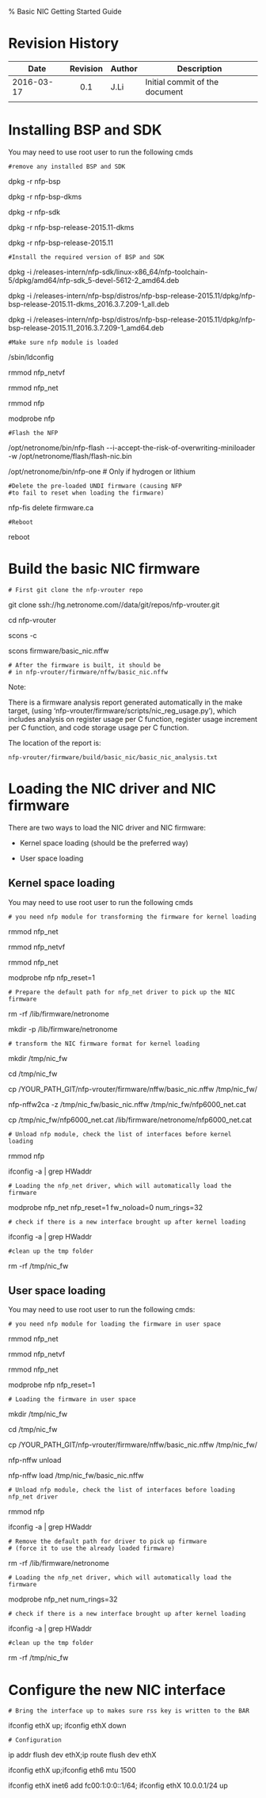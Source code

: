 % Basic NIC Getting Started Guide

# Revision History

|Date        |Revision |Author          |Description                           |
|------------|:-------:|----------------|--------------------------------------|
| 2016-03-17 |   0.1   | J.Li           |Initial commit of the document        |
|            |         |                |                                      |

# Installing BSP and SDK

You may need to use root user to run the following cmds

	#remove any installed BSP and SDK

dpkg -r nfp-bsp

dpkg -r nfp-bsp-dkms

dpkg -r nfp-sdk

dpkg -r nfp-bsp-release-2015.11-dkms

dpkg -r nfp-bsp-release-2015.11

	#Install the required version of BSP and SDK

dpkg -i /releases-intern/nfp-sdk/linux-x86_64/nfp-toolchain-5/dpkg/amd64/nfp-sdk_5-devel-5612-2_amd64.deb

dpkg -i /releases-intern/nfp-bsp/distros/nfp-bsp-release-2015.11/dpkg/nfp-bsp-release-2015.11-dkms_2016.3.7.209-1_all.deb

dpkg -i /releases-intern/nfp-bsp/distros/nfp-bsp-release-2015.11/dpkg/nfp-bsp-release-2015.11_2016.3.7.209-1_amd64.deb

	#Make sure nfp module is loaded

/sbin/ldconfig

rmmod nfp_netvf

rmmod nfp_net

rmmod nfp

modprobe nfp

	#Flash the NFP

/opt/netronome/bin/nfp-flash --i-accept-the-risk-of-overwriting-miniloader -w /opt/netronome/flash/flash-nic.bin

/opt/netronome/bin/nfp-one # Only if hydrogen or lithium

	#Delete the pre-loaded UNDI firmware (causing NFP
	#to fail to reset when loading the firmware)

nfp-fis delete firmware.ca

	#Reboot

reboot

# Build the basic NIC firmware

	# First git clone the nfp-vrouter repo

git clone ssh://hg.netronome.com//data/git/repos/nfp-vrouter.git

cd nfp-vrouter

scons -c

scons firmware/basic_nic.nffw

	# After the firmware is built, it should be
	# in nfp-vrouter/firmware/nffw/basic_nic.nffw

Note:

There is a firmware analysis report generated automatically in the make target, (using ‘nfp-vrouter/firmware/scripts/nic_reg_usage.py’), which includes analysis on register usage per C function, register usage increment per C function, and code storage usage per C function. 

The location of the report is:

	nfp-vrouter/firmware/build/basic_nic/basic_nic_analysis.txt


# Loading the NIC driver and NIC firmware
There are two ways to load the NIC driver and NIC firmware:

 * Kernel space loading (should be the preferred way)

 * User space loading
 
## Kernel space loading

You may need to use root user to run the following cmds

	# you need nfp module for transforming the firmware for kernel loading

rmmod nfp_net

rmmod nfp_netvf

rmmod nfp_net

modprobe nfp nfp_reset=1

	# Prepare the default path for nfp_net driver to pick up the NIC firmware

rm -rf /lib/firmware/netronome

mkdir -p /lib/firmware/netronome

	# transform the NIC firmware format for kernel loading

mkdir /tmp/nic_fw

cd /tmp/nic_fw

cp /YOUR_PATH_GIT/nfp-vrouter/firmware/nffw/basic_nic.nffw /tmp/nic_fw/

nfp-nffw2ca -z /tmp/nic_fw/basic_nic.nffw /tmp/nic_fw/nfp6000_net.cat

cp /tmp/nic_fw/nfp6000_net.cat /lib/firmware/netronome/nfp6000_net.cat

	# Unload nfp module, check the list of interfaces before kernel loading

rmmod nfp

ifconfig -a | grep HWaddr

	# Loading the nfp_net driver, which will automatically load the firmware

modprobe nfp_net nfp_reset=1  fw_noload=0 num_rings=32

	# check if there is a new interface brought up after kernel loading

ifconfig -a | grep HWaddr

	#clean up the tmp folder

rm -rf /tmp/nic_fw

## User space loading

You may need to use root user to run the following cmds:

	# you need nfp module for loading the firmware in user space

rmmod nfp_net

rmmod nfp_netvf

rmmod nfp_net

modprobe nfp nfp_reset=1

	# Loading the firmware in user space

mkdir /tmp/nic_fw

cd /tmp/nic_fw

cp /YOUR_PATH_GIT/nfp-vrouter/firmware/nffw/basic_nic.nffw /tmp/nic_fw/

nfp-nffw unload

nfp-nffw load /tmp/nic_fw/basic_nic.nffw

	# Unload nfp module, check the list of interfaces before loading nfp_net driver

rmmod nfp

ifconfig -a | grep HWaddr

	# Remove the default path for driver to pick up firmware
	# (force it to use the already loaded firmware)

rm -rf /lib/firmware/netronome

	# Loading the nfp_net driver, which will automatically load the firmware

modprobe nfp_net num_rings=32

	# check if there is a new interface brought up after kernel loading

ifconfig -a | grep HWaddr

	#clean up the tmp folder

rm -rf /tmp/nic_fw


# Configure the new NIC interface

	# Bring the interface up to makes sure rss key is written to the BAR 

ifconfig ethX up; ifconfig ethX down
 
	# Configuration

ip addr flush dev ethX;ip route flush dev ethX

ifconfig ethX up;ifconfig eth6 mtu 1500

ifconfig ethX inet6 add fc00:1:0:0::1/64; ifconfig ethX 10.0.0.1/24 up



